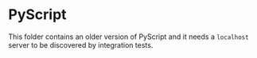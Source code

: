 # PyScript

This folder contains an older version of PyScript and it needs a `localhost` server to be discovered by integration tests.
